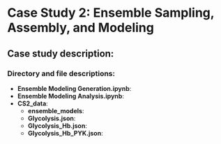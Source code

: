 # Case Study 2: Ensemble Sampling, Assembly, and Modeling
## Case study description:

### Directory and file descriptions:
* **Ensemble Modeling Generation.ipynb**: 
* **Ensemble Modeling Analysis.ipynb**: 
* **CS2_data**: 
  * **ensemble_models**:
  * **Glycolysis.json**:
  * **Glycolysis_Hb.json**:
  * **Glycolysis_Hb_PYK.json**:
